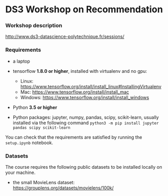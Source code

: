 # DS3 Workshop on Recommendation

### Workshop description

http://www.ds3-datascience-polytechnique.fr/sessions/

### Requirements

- a laptop

- tensorflow **1.8.0 or higher**, installed with virtualenv and no gpu: 
    - Linux: https://www.tensorflow.org/install/install_linux#InstallingVirtualenv
    - Mac: https://www.tensorflow.org/install/install_mac
    - Windows: https://www.tensorflow.org/install/install_windows

- Python **3.5 or higher**

- Python packages: jupyter, numpy, pandas, scipy, scikit-learn, usually installed via the following command ```python3 -m pip install jupyter pandas scipy scikit-learn```

You can check that the requirements are satisfied by running the ```setup.ipynb``` notebook.


### Datasets

The course requires the following public datasets to be installed locally on your machine.

- the small MovieLens dataset: https://grouplens.org/datasets/movielens/100k/


